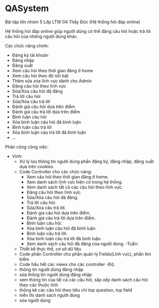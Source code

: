 # QASystem
Bài tập lớn nhóm 5 Lớp LTW 04 Thầy Đức (Hệ thống hỏi đáp online)

Hệ thống hỏi đáp online giúp người dùng có thể đăng câu hỏi hoặc trả lời câu hỏi của những người dùng khác.

Các chức năng chính:
- Đăng ký tài khoản 
- Đăng nhập 
- Đăng xuất 
- Xem câu hỏi theo thời gian đăng ở home 
- Xem câu hỏi theo độ nổi bật 
- Thêm sửa xóa lĩnh vực dành cho Admin 
- Đăng câu hỏi theo lĩnh vực 
- Sửa/Xóa câu hỏi đã đăng 
- Trả lời câu hỏi 
- Sửa/Xóa câu trả lời
- Đánh giá câu hỏi dựa trên điểm
- Đánh giá câu trả lời dựa trên điểm
- Bình luận câu hỏi
- Xóa bình luận câu hỏi đã bình luận
- Bình luận câu trả lời
- Xóa bình luận câu trả lời đã bình luận
- ...

Phân công công việc:
- Vinh: 
  + Xử lý lưu thông tin người dùng phần đăng ký, đăng nhập, đăng xuất dựa trên cookies.
  + Code Controller cho các chức năng:
    - Xem câu hỏi theo thời gian đăng ở home.
    - Xem danh sách lĩnh vực hiện có trong hệ thống.
    - Xem danh sách tất cả các câu hỏi theo lĩnh vực.
    - Đăng câu hỏi theo lĩnh vực. 
    - Sửa/Xóa câu hỏi đã đăng. 
    - Trả lời câu hỏi. 
    - Sửa/Xóa câu trả lời.
    - Đánh giá câu hỏi dựa trên điểm.
    - Đánh giá câu trả lời dựa trên điểm.
    - Bình luận câu hỏi.
    - Xóa bình luận câu hỏi đã bình luận.
    - Bình luận câu trả lời.
    - Xóa bình luận câu trả lời đã bình luận.
    - Xem danh sách câu hỏi đã đăng của người dùng.
-Tuấn:
  + Thiết kế thực thể, cơ sở dữ liệu
  + Code phần Controller cho phần quản lý Fields(Lĩnh vực), phần tìm kiếm
  + Code hầu hết các views cho các controller
-Độ:
  + thông tin người dùng đăng nhập
  + sửa thông tin người dùng đăng nhập
  + xem thông tin của tất cả các câu hỏi, sắp xếp danh sách câu hỏi theo các thuộc tính
  + thống kê các câu hỏi theo tiêu chí top question, top field
  + hiển thị danh sách người dùng
  + xóa người dùng


